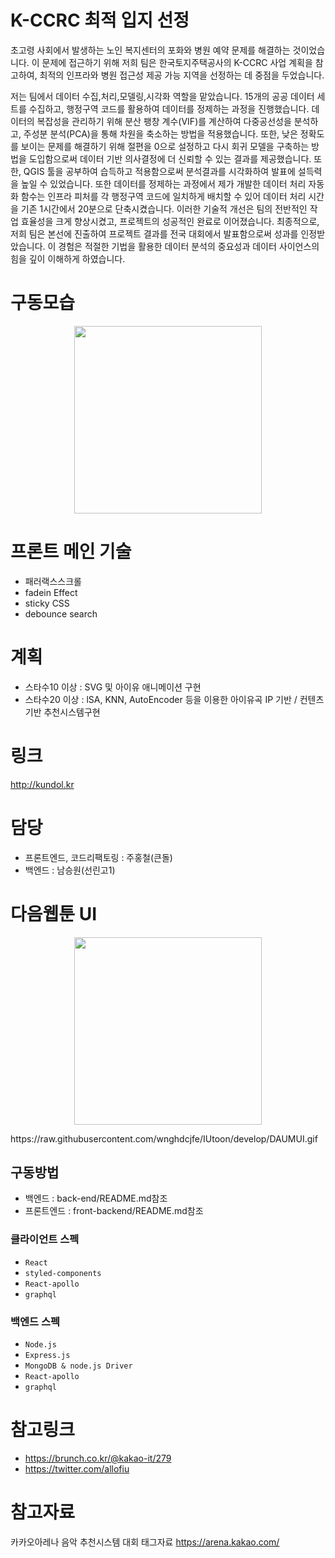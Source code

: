 # K-CCRC 최적 입지 선정
초고령 사회에서 발생하는 노인 복지센터의 포화와 병원 예약 문제를 해결하는 것이었습니다.
이 문제에 접근하기 위해 저희 팀은 한국토지주택공사의 K-CCRC 사업 계획을 참고하여, 최적의 인프라와 병원 접근성 제공 가능 지역을 선정하는 데 중점을 두었습니다.

저는 팀에서 데이터 수집,처리,모델링,시각화 역할을 맡았습니다. 15개의 공공 데이터 세트를 수집하고, 행정구역 코드를 활용하여 데이터를 정제하는 과정을 진행했습니다. 
데이터의 복잡성을 관리하기 위해 분산 팽창 계수(VIF)를 계산하여 다중공선성을 분석하고, 
주성분 분석(PCA)을 통해 차원을 축소하는 방법을 적용했습니다. 
또한, 낮은 정확도를 보이는 문제를 해결하기 위해 절편을 0으로 설정하고 다시 회귀 모델을 구축하는 방법을 도입함으로써 데이터 기반 의사결정에 더 신뢰할 수 있는 결과를 제공했습니다. 
또한, QGIS 툴을 공부하여 습득하고 적용함으로써 분석결과를 시각화하여 발표에 설득력을 높일 수 있었습니다.
또한 데이터를 정제하는 과정에서 제가 개발한 데이터 처리 자동화 함수는 인프라 피처를 각 행정구역 코드에 일치하게 배치할 수 있어 데이터 처리 시간을 기존 1시간에서 20분으로 단축시켰습니다. 
이러한 기술적 개선은 팀의 전반적인 작업 효율성을 크게 향상시켰고, 프로젝트의 성공적인 완료로 이어졌습니다.
최종적으로, 저희 팀은 본선에 진출하여 프로젝트 결과를 전국 대회에서 발표함으로써 성과를 인정받았습니다.
이 경험은 적절한 기법을 활용한 데이터 분석의 중요성과 데이터 사이언스의 힘을 깊이 이해하게 하였습니다.
# 구동모습
<p align="center"> 
  <img src="https://raw.githubusercontent.com/wnghdcjfe/IUtoon/develop/example.gif" width="300">
</p> 

# 프론트 메인 기술
 - 패러랙스스크롤
 - fadein Effect
 - sticky CSS
 - debounce search

# 계획
 - 스타수10 이상 : SVG 및 아이유 애니메이션 구현
 - 스타수20 이상 : lSA, KNN, AutoEncoder 등을 이용한 아이유곡 IP 기반 / 컨텐츠기반 추천시스템구현

# 링크
http://kundol.kr

# 담당 
 - 프론트엔드, 코드리팩토링 : 주홍철(큰돌)
 - 백엔드    : 남승원(선린고1) 

# 다음웹툰 UI 
<p align="center"> 
  <img src="https://github.com/wnghdcjfe/IUtoon/blob/develop/DAUMUI.gif" width="300">
</p> https://raw.githubusercontent.com/wnghdcjfe/IUtoon/develop/DAUMUI.gif
 
## 구동방법
 - 백엔드 : back-end/README.md참조
 - 프론트엔드 : front-backend/README.md참조

### 클라이언트 스펙
 - `React`  
 - `styled-components`
 - `React-apollo`
 - `graphql` 

### 백엔드 스펙  
 - `Node.js`
 - `Express.js`
 - `MongoDB & node.js Driver` 
 - `React-apollo`
 - `graphql`  

# 참고링크
 - https://brunch.co.kr/@kakao-it/279
 - https://twitter.com/allofiu 

# 참고자료
카카오아레나 음악 추천시스템 대회 태그자료 https://arena.kakao.com/
